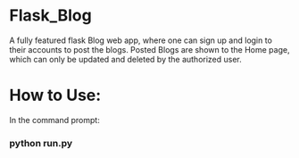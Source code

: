 # Flask_Blog
A fully featured flask Blog web app, where one can sign up and login to their accounts to post the blogs. Posted Blogs are shown to the Home page, which can only be updated and deleted by the authorized user.

# How to Use:
In the command prompt: 

### python run.py 
